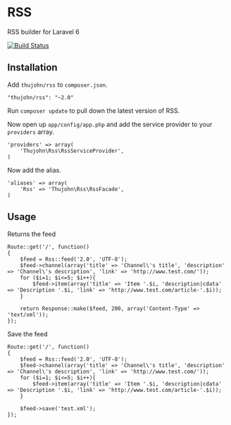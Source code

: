 # RSS

RSS builder for Laravel 6

[![Build Status](https://travis-ci.org/thujohn/rss-l4.png?branch=master)](https://travis-ci.org/thujohn/rss-l4)


## Installation

Add `thujohn/rss` to `composer.json`.

    "thujohn/rss": "~2.0"
    
Run `composer update` to pull down the latest version of RSS.

Now open up `app/config/app.php` and add the service provider to your `providers` array.

    'providers' => array(
        'Thujohn\Rss\RssServiceProvider',
    )

Now add the alias.

    'aliases' => array(
        'Rss' => 'Thujohn\Rss\RssFacade',
    )


## Usage

Returns the feed

	Route::get('/', function()
	{
		$feed = Rss::feed('2.0', 'UTF-8');
		$feed->channel(array('title' => 'Channel\'s title', 'description' => 'Channel\'s description', 'link' => 'http://www.test.com/'));
		for ($i=1; $i<=5; $i++){
			$feed->item(array('title' => 'Item '.$i, 'description|cdata' => 'Description '.$i, 'link' => 'http://www.test.com/article-'.$i));
		}

		return Response::make($feed, 200, array('Content-Type' => 'text/xml'));
	});

Save the feed

	Route::get('/', function()
	{
		$feed = Rss::feed('2.0', 'UTF-8');
		$feed->channel(array('title' => 'Channel\'s title', 'description' => 'Channel\'s description', 'link' => 'http://www.test.com/'));
		for ($i=1; $i<=5; $i++){
			$feed->item(array('title' => 'Item '.$i, 'description|cdata' => 'Description '.$i, 'link' => 'http://www.test.com/article-'.$i));
		}

		$feed->save('test.xml');
	});
